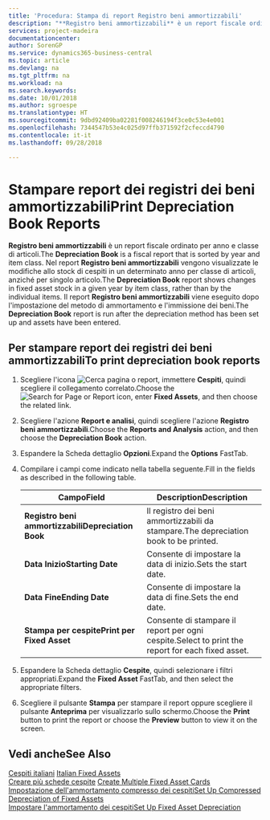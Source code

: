 ```yaml
---
title: 'Procedura: Stampa di report Registro beni ammortizzabili'
description: "**Registro beni ammortizzabili** è un report fiscale ordinato per anno e classe di articoli. Nel report **Registro beni ammortizzabili** vengono visualizzate le modifiche allo stock di cespiti in un determinato anno per classe di articoli, anziché per singolo articolo. Il report **Registro beni ammortizzabili** viene eseguito dopo l'impostazione del metodo di ammortamento e l'immissione dei beni."
services: project-madeira
documentationcenter: 
author: SorenGP
ms.service: dynamics365-business-central
ms.topic: article
ms.devlang: na
ms.tgt_pltfrm: na
ms.workload: na
ms.search.keywords: 
ms.date: 10/01/2018
ms.author: sgroespe
ms.translationtype: HT
ms.sourcegitcommit: 9dbd92409ba02281f008246194f3ce0c53e4e001
ms.openlocfilehash: 7344547b53e4c025d97ffb371592f2cfeccd4790
ms.contentlocale: it-it
ms.lasthandoff: 09/28/2018

---
```

# <a name="print-depreciation-book-reports"></a><span data-ttu-id="055fc-105">Stampare report dei registri dei beni ammortizzabili</span><span class="sxs-lookup"><span data-stu-id="055fc-105">Print Depreciation Book Reports</span></span>
<span data-ttu-id="055fc-106">**Registro beni ammortizzabili** è un report fiscale ordinato per anno e classe di articoli.</span><span class="sxs-lookup"><span data-stu-id="055fc-106">The **Depreciation Book** is a fiscal report that is sorted by year and item class.</span></span> <span data-ttu-id="055fc-107">Nel report **Registro beni ammortizzabili** vengono visualizzate le modifiche allo stock di cespiti in un determinato anno per classe di articoli, anziché per singolo articolo.</span><span class="sxs-lookup"><span data-stu-id="055fc-107">The **Depreciation Book** report shows changes in fixed asset stock in a given year by item class, rather than by the individual items.</span></span> <span data-ttu-id="055fc-108">Il report **Registro beni ammortizzabili** viene eseguito dopo l'impostazione del metodo di ammortamento e l'immissione dei beni.</span><span class="sxs-lookup"><span data-stu-id="055fc-108">The **Depreciation Book** report is run after the depreciation method has been set up and assets have been entered.</span></span>  

## <a name="to-print-depreciation-book-reports"></a><span data-ttu-id="055fc-109">Per stampare report dei registri dei beni ammortizzabili</span><span class="sxs-lookup"><span data-stu-id="055fc-109">To print depreciation book reports</span></span>  

1.  <span data-ttu-id="055fc-110">Scegliere l'icona ![Cerca pagina o report](../../media/ui-search/search_small.png "icona Cerca pagina o report"), immettere **Cespiti**, quindi scegliere il collegamento correlato.</span><span class="sxs-lookup"><span data-stu-id="055fc-110">Choose the ![Search for Page or Report](../../media/ui-search/search_small.png "Search for Page or Report icon") icon, enter **Fixed Assets**, and then choose the related link.</span></span>  
2.  <span data-ttu-id="055fc-111">Scegliere l'azione **Report e analisi**, quindi scegliere l'azione **Registro beni ammortizzabili**.</span><span class="sxs-lookup"><span data-stu-id="055fc-111">Choose the **Reports and Analysis** action, and then choose the **Depreciation Book** action.</span></span>  
3.  <span data-ttu-id="055fc-112">Espandere la Scheda dettaglio **Opzioni**.</span><span class="sxs-lookup"><span data-stu-id="055fc-112">Expand the **Options** FastTab.</span></span>  
4.  <span data-ttu-id="055fc-113">Compilare i campi come indicato nella tabella seguente.</span><span class="sxs-lookup"><span data-stu-id="055fc-113">Fill in the fields as described in the following table.</span></span>  

    |<span data-ttu-id="055fc-114">Campo</span><span class="sxs-lookup"><span data-stu-id="055fc-114">Field</span></span>|<span data-ttu-id="055fc-115">Description</span><span class="sxs-lookup"><span data-stu-id="055fc-115">Description</span></span>|  
    |---------------------------------|---------------------------------------|  
    |<span data-ttu-id="055fc-116">**Registro beni ammortizzabili**</span><span class="sxs-lookup"><span data-stu-id="055fc-116">**Depreciation Book**</span></span>|<span data-ttu-id="055fc-117">Il registro dei beni ammortizzabili da stampare.</span><span class="sxs-lookup"><span data-stu-id="055fc-117">The depreciation book to be printed.</span></span>|  
    |<span data-ttu-id="055fc-118">**Data Inizio**</span><span class="sxs-lookup"><span data-stu-id="055fc-118">**Starting Date**</span></span>|<span data-ttu-id="055fc-119">Consente di impostare la data di inizio.</span><span class="sxs-lookup"><span data-stu-id="055fc-119">Sets the start date.</span></span>|  
    |<span data-ttu-id="055fc-120">**Data Fine**</span><span class="sxs-lookup"><span data-stu-id="055fc-120">**Ending Date**</span></span>|<span data-ttu-id="055fc-121">Consente di impostare la data di fine.</span><span class="sxs-lookup"><span data-stu-id="055fc-121">Sets the end date.</span></span>|  
    |<span data-ttu-id="055fc-122">**Stampa per cespite**</span><span class="sxs-lookup"><span data-stu-id="055fc-122">**Print per Fixed Asset**</span></span>|<span data-ttu-id="055fc-123">Consente di stampare il report per ogni cespite.</span><span class="sxs-lookup"><span data-stu-id="055fc-123">Select to print the report for each fixed asset.</span></span>|  

5.  <span data-ttu-id="055fc-124">Espandere la Scheda dettaglio **Cespite**, quindi selezionare i filtri appropriati.</span><span class="sxs-lookup"><span data-stu-id="055fc-124">Expand the **Fixed Asset** FastTab, and then select the appropriate filters.</span></span>  
6.  <span data-ttu-id="055fc-125">Scegliere il pulsante **Stampa** per stampare il report oppure scegliere il pulsante **Anteprima** per visualizzarlo sullo schermo.</span><span class="sxs-lookup"><span data-stu-id="055fc-125">Choose the **Print** button to print the report or choose the **Preview** button to view it on the screen.</span></span>  

## <a name="see-also"></a><span data-ttu-id="055fc-126">Vedi anche</span><span class="sxs-lookup"><span data-stu-id="055fc-126">See Also</span></span>  
 <span data-ttu-id="055fc-127">[Cespiti italiani](italian-fixed-assets.md) </span><span class="sxs-lookup"><span data-stu-id="055fc-127">[Italian Fixed Assets](italian-fixed-assets.md) </span></span>  
 <span data-ttu-id="055fc-128">[Creare più schede cespite](how-to-create-multiple-fixed-asset-cards.md) </span><span class="sxs-lookup"><span data-stu-id="055fc-128">[Create Multiple Fixed Asset Cards](how-to-create-multiple-fixed-asset-cards.md) </span></span>  
 [<span data-ttu-id="055fc-129">Impostazione dell'ammortamento compresso dei cespiti</span><span class="sxs-lookup"><span data-stu-id="055fc-129">Set Up Compressed Depreciation of Fixed Assets</span></span>](how-to-set-up-compressed-depreciation-of-fixed-assets.md)  
 [<span data-ttu-id="055fc-130">Impostare l'ammortamento dei cespiti</span><span class="sxs-lookup"><span data-stu-id="055fc-130">Set Up Fixed Asset Depreciation</span></span>](../../fa-how-setup-depreciation.md)

